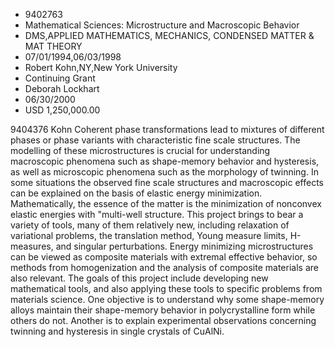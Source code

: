 
* 9402763
* Mathematical Sciences: Microstructure and Macroscopic Behavior
* DMS,APPLIED MATHEMATICS, MECHANICS, CONDENSED MATTER & MAT THEORY
* 07/01/1994,06/03/1998
* Robert Kohn,NY,New York University
* Continuing Grant
* Deborah Lockhart
* 06/30/2000
* USD 1,250,000.00

9404376 Kohn Coherent phase transformations lead to mixtures of different phases
or phase variants with characteristic fine scale structures. The modelling of
these microstructures is crucial for understanding macroscopic phenomena such as
shape-memory behavior and hysteresis, as well as microscopic phenomena such as
the morphology of twinning. In some situations the observed fine scale
structures and macroscopic effects can be explained on the basis of elastic
energy minimization. Mathematically, the essence of the matter is the
minimization of nonconvex elastic energies with "multi-well structure. This
project brings to bear a variety of tools, many of them relatively new,
including relaxation of variational problems, the translation method, Young
measure limits, H-measures, and singular perturbations. Energy minimizing
microstructures can be viewed as composite materials with extremal effective
behavior, so methods from homogenization and the analysis of composite materials
are also relevant. The goals of this project include developing new mathematical
tools, and also applying these tools to specific problems from materials
science. One objective is to understand why some shape-memory alloys maintain
their shape-memory behavior in polycrystalline form while others do not. Another
is to explain experimental observations concerning twinning and hysteresis in
single crystals of CuAlNi.
